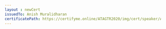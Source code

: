 ```yaml
--- 
layout : newCert 
issuedTo: Anish Muralidharan
certificatePath: https://certifyme.online/ATAGTR2020/img/cert/speaker/AnishMuralidharan_55361.png
--- 
```

